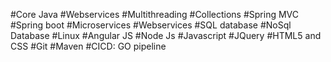 #Core Java
#Webservices
#Multithreading
#Collections
#Spring MVC
#Spring boot
#Microservices
#Webservices
#SQL database
#NoSql Database
#Linux
#Angular JS
#Node Js
#Javascript
#JQuery
#HTML5 and CSS
#Git
#Maven
#CICD: GO pipeline


